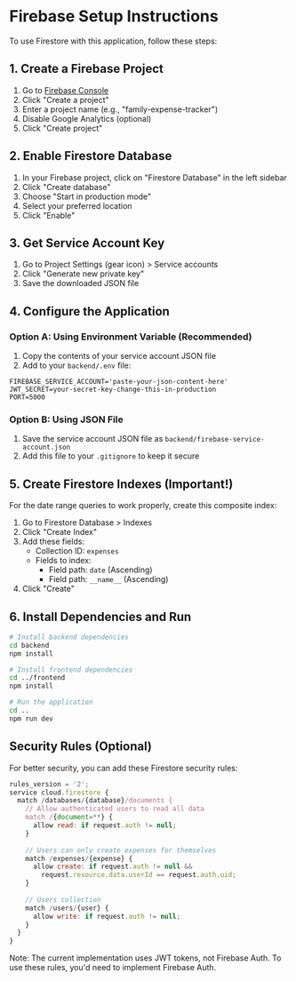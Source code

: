 # Firebase Setup Instructions

To use Firestore with this application, follow these steps:

## 1. Create a Firebase Project

1. Go to [Firebase Console](https://console.firebase.google.com/)
2. Click "Create a project"
3. Enter a project name (e.g., "family-expense-tracker")
4. Disable Google Analytics (optional)
5. Click "Create project"

## 2. Enable Firestore Database

1. In your Firebase project, click on "Firestore Database" in the left sidebar
2. Click "Create database"
3. Choose "Start in production mode"
4. Select your preferred location
5. Click "Enable"

## 3. Get Service Account Key

1. Go to Project Settings (gear icon) > Service accounts
2. Click "Generate new private key"
3. Save the downloaded JSON file

## 4. Configure the Application

### Option A: Using Environment Variable (Recommended)
1. Copy the contents of your service account JSON file
2. Add to your `backend/.env` file:
```
FIREBASE_SERVICE_ACCOUNT='paste-your-json-content-here'
JWT_SECRET=your-secret-key-change-this-in-production
PORT=5000
```

### Option B: Using JSON File
1. Save the service account JSON file as `backend/firebase-service-account.json`
2. Add this file to your `.gitignore` to keep it secure

## 5. Create Firestore Indexes (Important!)

For the date range queries to work properly, create this composite index:

1. Go to Firestore Database > Indexes
2. Click "Create Index"
3. Add these fields:
   - Collection ID: `expenses`
   - Fields to index:
     - Field path: `date` (Ascending)
     - Field path: `__name__` (Ascending)
4. Click "Create"

## 6. Install Dependencies and Run

```bash
# Install backend dependencies
cd backend
npm install

# Install frontend dependencies
cd ../frontend
npm install

# Run the application
cd ..
npm run dev
```

## Security Rules (Optional)

For better security, you can add these Firestore security rules:

```javascript
rules_version = '2';
service cloud.firestore {
  match /databases/{database}/documents {
    // Allow authenticated users to read all data
    match /{document=**} {
      allow read: if request.auth != null;
    }
    
    // Users can only create expenses for themselves
    match /expenses/{expense} {
      allow create: if request.auth != null && 
        request.resource.data.userId == request.auth.uid;
    }
    
    // Users collection
    match /users/{user} {
      allow write: if request.auth != null;
    }
  }
}
```

Note: The current implementation uses JWT tokens, not Firebase Auth. To use these rules, you'd need to implement Firebase Auth.
